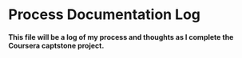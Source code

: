 # Process Documentation Log
#### This file will be a log of my process and thoughts as I complete the Coursera captstone project.
